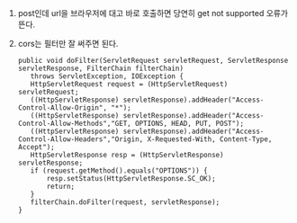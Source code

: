 1. post인데 url을 브라우저에 대고 바로 호출하면 당연히 get not supported 오류가 뜬다.


2. cors는 필터만 잘 써주면 된다.  


       public void doFilter(ServletRequest servletRequest, ServletResponse servletResponse, FilterChain filterChain)
          throws ServletException, IOException {
          HttpServletRequest request = (HttpServletRequest) servletRequest;
          ((HttpServletResponse) servletResponse).addHeader("Access-Control-Allow-Origin", "*");
          ((HttpServletResponse) servletResponse).addHeader("Access-Control-Allow-Methods","GET, OPTIONS, HEAD, PUT, POST");
          ((HttpServletResponse) servletResponse).addHeader("Access-Control-Allow-Headers","Origin, X-Requested-With, Content-Type,                   Accept");
          HttpServletResponse resp = (HttpServletResponse) servletResponse;
          if (request.getMethod().equals("OPTIONS")) {
              resp.setStatus(HttpServletResponse.SC_OK);
              return;
          }
          filterChain.doFilter(request, servletResponse);
       }
